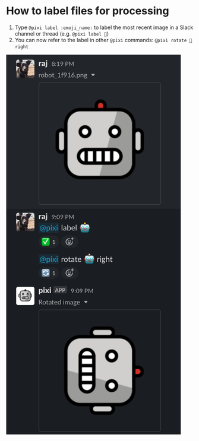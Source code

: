 # How to label files for processing

1. Type `@pixi label :emoji_name:` to label the most recent image in a Slack channel or thread (e.g. `@pixi label 🤖`)
1. You can now refer to the label in other `@pixi` commands: `@pixi rotate 🤖 right`

<img src="img/label.png">
